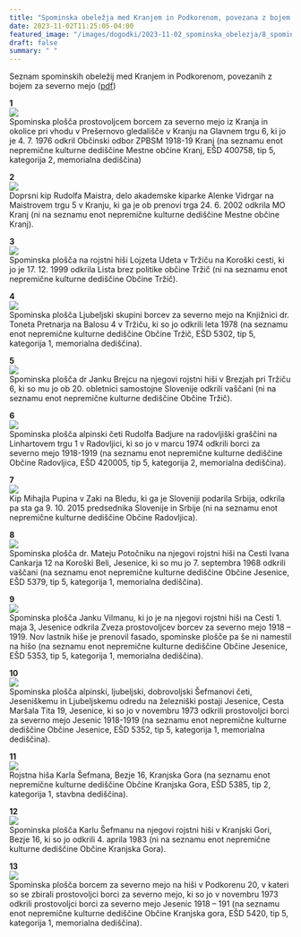 ```yaml
---
title: "Spominska obeležja med Kranjem in Podkorenom, povezana z bojem za severno mejo" 
date: 2023-11-02T11:25:05-04:00
featured_image: "/images/dogodki/2023-11-02_spominska_obelezja/8_spominska_obelezja_2023-11-02.png"
draft: false
summary: " "
---
```


Seznam spominskih obeležij med Kranjem in Podkorenom, povezanih z bojem za severno mejo ([pdf](/objave-pdf/Seznam_spominskih_obelezij.pdf))

**1**  
![](/images/dogodki/2023-11-02_spominska_obelezja/1_spominska_obelezja_2023-11-02.png "")  
Spominska plošča prostovoljcem borcem za severno mejo iz Kranja in okolice pri vhodu v Prešernovo gledališče v Kranju na Glavnem trgu 6, ki jo je 4. 7. 1976 odkril Občinski odbor ZPBSM 1918-19 Kranj (na seznamu enot nepremične kulturne dediščine Mestne občine Kranj, EŠD 400758, tip 5, kategorija 2, memorialna dediščina)

**2**  
![](/images/dogodki/2023-11-02_spominska_obelezja/2_spominska_obelezja_2023-11-02.png "")  
Doprsni kip Rudolfa Maistra, delo akademske kiparke Alenke Vidrgar na Maistrovem trgu 5 v Kranju, ki ga je ob prenovi trga 24. 6. 2002 odkrila MO Kranj (ni na seznamu enot nepremične kulturne dediščine Mestne občine Kranj).

**3**  
![](/images/dogodki/2023-11-02_spominska_obelezja/3_spominska_obelezja_2023-11-02.png "")  
Spominska plošča na rojstni hiši Lojzeta Udeta v Tržiču na Koroški cesti, ki jo je 17. 12. 1999 odkrila Lista brez politike občine Tržič (ni na seznamu enot nepremične kulturne dediščine Občine Tržič).

**4**  
![](/images/dogodki/2023-11-02_spominska_obelezja/4_spominska_obelezja_2023-11-02.png "")  
Spominska plošča Ljubeljski skupini borcev za severno mejo na Knjižnici dr. Toneta Pretnarja na Balosu 4 v Tržiču, ki so jo odkrili leta  1978 (na seznamu enot nepremične kulturne dediščine Občine Tržič, EŠD 5302, tip 5, kategorija 1, memorialna dediščina).

**5**  
![](/images/dogodki/2023-11-02_spominska_obelezja/5_spominska_obelezja_2023-11-02.png "")  
Spominska plošča dr Janku Brejcu na njegovi rojstni hiši v Brezjah pri Tržiču 6, ki so mu jo ob 20. obletnici samostojne Slovenije odkrili vaščani (ni na seznamu enot nepremične kulturne dediščine Občine Tržič).

**6**  
![](/images/dogodki/2023-11-02_spominska_obelezja/6_spominska_obelezja_2023-11-02.png "")  
Spominska plošča alpinski četi Rudolfa Badjure na radovljiški graščini na Linhartovem trgu 1 v Radovljici, 
ki so jo v marcu 1974 odkrili borci za severno mejo 1918-1919 (na seznamu enot nepremične kulturne dediščine Občine Radovljica, EŠD 420005, tip 5, kategorija 2, memorialna dediščina).

**7**  
![](/images/dogodki/2023-11-02_spominska_obelezja/7_spominska_obelezja_2023-11-02.png "")  
Kip Mihajla Pupina v Zaki na Bledu, ki ga je Sloveniji podarila Srbija, odkrila pa sta ga 9. 10. 2015 predsednika Slovenije in Srbije (ni na seznamu enot nepremične kulturne dediščine Občine Radovljica).

**8**  
![](/images/dogodki/2023-11-02_spominska_obelezja/8_spominska_obelezja_2023-11-02.png "")  
Spominska plošča dr. Mateju Potočniku na njegovi rojstni hiši na Cesti Ivana Cankarja 12 na Koroški Beli, Jesenice, ki so mu jo 7. septembra 1968 odkrili vaščani (na seznamu enot nepremične kulturne dediščine Občine Jesenice, EŠD 5379, tip 5, kategorija 1, memorialna dediščina).

**9**  
![](/images/dogodki/2023-11-02_spominska_obelezja/9_spominska_obelezja_2023-11-02.png "")  
Spominska plošča Janku Vilmanu, ki jo je na njegovi rojstni hiši na Cesti 1. maja 3, Jesenice odkrila Zveza prostovoljcev borcev za severno mejo 1918 – 1919. Nov lastnik hiše je prenovil fasado, spominske plošče pa še ni namestil na hišo (na seznamu enot nepremične kulturne dediščine Občine Jesenice, 
EŠD 5353, tip 5, kategorija 1, memorialna dediščina).

**10**  
![](/images/dogodki/2023-11-02_spominska_obelezja/10_spominska_obelezja_2023-11-02.png "")  
Spominska plošča alpinski, ljubeljski, dobrovoljski Šefmanovi četi, Jeseniškemu in Ljubeljskemu odredu na železniški postaji Jesenice, Cesta Maršala Tita 19, Jesenice, ki so jo v novembru 1973 odkrili prostovoljci borci za severno mejo Jesenic 1918-1919 (na seznamu enot nepremične kulturne dediščine Občine Jesenice, EŠD 5352, tip 5, kategorija 1, memorialna dediščina).

**11**  
![](/images/dogodki/2023-11-02_spominska_obelezja/11_spominska_obelezja_2023-11-02.png "")  
Rojstna hiša Karla Šefmana, Bezje 16, Kranjska Gora (na seznamu enot nepremične kulturne dediščine Občine Kranjska Gora, EŠD 5385, tip 2, kategorija 1, stavbna dediščina).

**12**  
![](/images/dogodki/2023-11-02_spominska_obelezja/12_spominska_obelezja_2023-11-02.png "")  
Spominska plošča Karlu Šefmanu na njegovi rojstni hiši v Kranjski Gori, Bezje 16, ki so jo odkrili 4. aprila 1983 (ni na seznamu enot nepremične kulturne dediščine Občine Kranjska Gora).

**13**  
![](/images/dogodki/2023-11-02_spominska_obelezja/13_spominska_obelezja_2023-11-02.png "")  
Spominska plošča borcem za severno mejo na hiši v Podkorenu 20, v kateri so se zbirali prostovoljci borci za severno mejo, ki so jo v novembru 1973 odkrili prostovoljci borci za severno mejo Jesenic 1918 – 191 (na seznamu enot nepremične kulturne dediščine Občine Kranjska gora, EŠD 5420, tip 5, kategorija 1, memorialna dediščina).